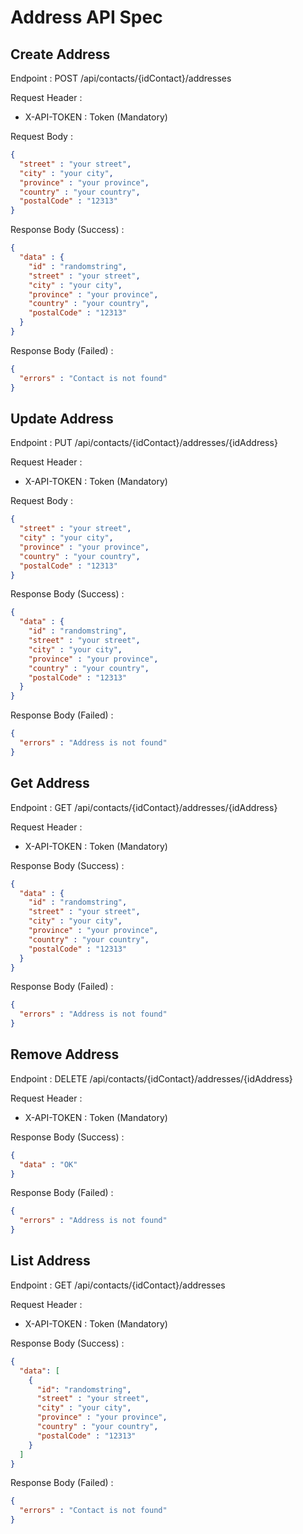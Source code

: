 # Address API Spec

## Create Address

Endpoint : POST /api/contacts/{idContact}/addresses

Request Header :

- X-API-TOKEN : Token (Mandatory)

Request Body :

```json
{
  "street" : "your street",
  "city" : "your city",
  "province" : "your province",
  "country" : "your country",
  "postalCode" : "12313"
}
```

Response Body (Success) :

```json
{
  "data" : {
    "id" : "randomstring",
    "street" : "your street",
    "city" : "your city",
    "province" : "your province",
    "country" : "your country",
    "postalCode" : "12313"
  }
}
```

Response Body (Failed) :

```json
{
  "errors" : "Contact is not found"
}
```

## Update Address

Endpoint : PUT /api/contacts/{idContact}/addresses/{idAddress}

Request Header :

- X-API-TOKEN : Token (Mandatory)

Request Body :

```json
{
  "street" : "your street",
  "city" : "your city",
  "province" : "your province",
  "country" : "your country",
  "postalCode" : "12313"
}
```

Response Body (Success) :

```json
{
  "data" : {
    "id" : "randomstring",
    "street" : "your street",
    "city" : "your city",
    "province" : "your province",
    "country" : "your country",
    "postalCode" : "12313"
  }
}
```

Response Body (Failed) :

```json
{
  "errors" : "Address is not found"
}
```

## Get Address

Endpoint : GET /api/contacts/{idContact}/addresses/{idAddress}

Request Header :

- X-API-TOKEN : Token (Mandatory)

Response Body (Success) :

```json
{
  "data" : {
    "id" : "randomstring",
    "street" : "your street",
    "city" : "your city",
    "province" : "your province",
    "country" : "your country",
    "postalCode" : "12313"
  }
}
```

Response Body (Failed) :

```json
{
  "errors" : "Address is not found"
}
```

## Remove Address

Endpoint : DELETE /api/contacts/{idContact}/addresses/{idAddress}

Request Header :

- X-API-TOKEN : Token (Mandatory)

Response Body (Success) :

```json
{
  "data" : "OK"
}
```

Response Body (Failed) :

```json
{
  "errors" : "Address is not found"
}
```

## List Address

Endpoint : GET /api/contacts/{idContact}/addresses

Request Header :

- X-API-TOKEN : Token (Mandatory)

Response Body (Success) :

```json
{
  "data": [
    {
      "id": "randomstring",
      "street" : "your street",
      "city" : "your city",
      "province" : "your province",
      "country" : "your country",
      "postalCode" : "12313"
    }
  ]
}
```

Response Body (Failed) :

```json
{
  "errors" : "Contact is not found"
}
```
